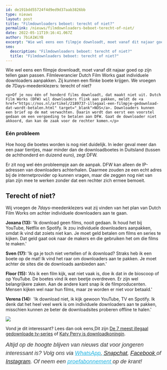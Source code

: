 ```yaml
---
id: de191bdd55724f4d9ed9d37aab3826bb
type: nieuws
layout: post
title: "Filmdownloaders beboet: terecht of niet?"
permalink: /nieuws/filmdownloaders-beboet-terecht-of-niet/
date: 2022-05-11T19:16:41.067Z
author: 7biA1WiYB
excerpt: "Wie wel eens een filmpje downloadt, moet vanaf dit najaar goed op zijn tellen gaan passen. Filmleverancier Dutch Film Works gaat individuele downloaders aanpakken. Zij kunnen een flinke boete krijgen. We vroegen de 7Days-meedenklezers: terecht of niet?  "
seo:
  description: "Filmdownloaders beboet: terecht of niet?"
  title: "Filmdownloaders beboet: terecht of niet?"
---
```

Wie wel eens een filmpje downloadt, moet vanaf dit najaar goed op zijn tellen gaan passen. Filmleverancier Dutch Film Works gaat individuele downloaders aanpakken. Zij kunnen een flinke boete krijgen. We vroegen de 7Days-meedenklezers: terecht of niet?  

    <p>Of je nou één of honderd films downloadt, dat maakt niet uit. Dutch Film Works (DFW) wil downloaders flink aan pakken, meldt de <a href="https://nos.nl/artikel/2189737-illegaal-een-filmpje-gedownload-dat-wordt-betalen.html" target="_blank">NOS</a>. Downloaders kunnen een brief op de mat verwachten. Daarin wordt dan eerst een voorstel gedaan om een vergoeding te betalen aan DFW. Gaat de downloader niet akkoord, dan kan de zaak voor de rechter komen.</p>
<h3>Eén probleem</h3>
<p>Hoe hoog die boetes worden is nog niet duidelijk. In ieder geval meer dan een paar tientjes, maar minder dan de downloadboetes in Duitsland (tussen de achthonderd en duizend euro), zegt DFW.</p>
<p>Er zit nog wel één probleempje aan de aanpak. DFW kan alleen de IP-adressen van downloaders achterhalen. Daarmee zouden ze een echt adres bij de internetprovider op kunnen vragen, maar die zeggen nog niet van plan zijn mee te werken zonder dat een rechter zich ermee bemoeit.</p>
<h2>Terecht of niet?</h2>
<p>Wij vroegen de <em>7days-</em>meedenklezers wat zij vinden van het plan van Dutch Film Works om achter individuele downloaders aan te gaan.</p>
<p><strong>Joxana (13):</strong> 'Ik download geen films, nooit gedaan. Ik houd het bij YouTube, Netflix en Spotify. Ik zou individuele downloaders aanpakken, omdat ik vind dat zoiets niet kan. Je moet geld betalen om films en series te kijken. Dat geld gaat ook naar de makers en die gebruiken het om die films te maken.'</p>
<p><strong>Sven (17): </strong>'Ik ga je toch niet vertellen of ik download? Straks heb ik een boete op de mat! Ik vind het raar om downloaders aan te pakken. Je moet achter de sites die de downloads aanbieden aan.'</p>
<p><strong>Floor (15): </strong>'Als ik een film kijk, wat niet vaak is, doe ik dat in de bioscoop of op YouTube. De boetes vind ik een beetje overdreven. Er zijn wel belangrijkere zaken. Aan de andere kant snap ik de filmproducenten. Mensen kijken wel naar hun films, maar ze worden er niet voor betaald.'</p>
<p><strong>Verena (14):  </strong>'Ik download niet, ik kijk gewoon YouTube, TV en Spotify. Ik denk dat het heel veel werk is om individuele downloaders aan te pakken, misschien kunnen ze beter de downloadsites proberen offline te halen.'</p>
<div class="kader">
<p><img class="kaderafbeelding" src="https://7dagen.netlify.app/sites/default/files/ff.png"></p>
<p>Vond je dit interessant? Lees dan ook eens<a href="https://7dagen.netlify.app/lifestyle/fenna-17-van-hoefwijzer-over-het-succes-van-paardentubers" target="_blank"> </a>Dit zijn <a href="https://7dagen.netlify.app/lifestyle/dit-zijn-de-7-meest-illegaal-gedownloade-tv-series">De 7 meest illegaal gedownloade tv-series</a> of <a href="https://7dagen.netlify.app/archief/katy-perry-downloadkoningin">Katy Perry is downloadkoningin</a>.</p>
<p><em style="box-sizing: inherit; color: rgb(51, 51, 51); font-family: &quot;PT Sans&quot;, sans-serif; font-size: 18px; line-height: 27px;">Altijd op de hoogte blijven van nieuws dat voor jongeren interessant is? Volg ons via </em><em style="box-sizing: inherit; color: rgb(34, 179, 224); transition: color 0.3s ease; font-family: &quot;PT Sans&quot;, sans-serif; font-size: 18px; line-height: 27px;"><a href="https://7dagen.netlify.app/whatsapp" style="box-sizing: inherit; color: rgb(34, 179, 224); transition: color 0.3s ease; font-family: &quot;PT Sans&quot;, sans-serif; font-size: 18px; line-height: 27px;">WhatsApp</a></em><em style="box-sizing: inherit; color: rgb(51, 51, 51); font-family: &quot;PT Sans&quot;, sans-serif; font-size: 18px; line-height: 27px;">,</em><em style="box-sizing: inherit; color: rgb(34, 179, 224); transition: color 0.3s ease; font-family: &quot;PT Sans&quot;, sans-serif; font-size: 18px; line-height: 27px;"><a href="https://7dagen.netlify.app/whatsapp" style="box-sizing: inherit; color: rgb(34, 179, 224); transition: color 0.3s ease; font-family: &quot;PT Sans&quot;, sans-serif; font-size: 18px; line-height: 27px;"> </a></em><em style="box-sizing: inherit; color: rgb(51, 51, 51); font-family: &quot;PT Sans&quot;, sans-serif; font-size: 18px; line-height: 27px;"><a href="https://www.snapchat.com/add/sevendaysnl">Snapchat</a>, <a href="https://www.facebook.com/7Daysnl?ref=bookmarks">Facebook </a>of <a href="https://instagram.com/7DAysnl/">Instagram</a>. Of </em><em style="box-sizing: inherit; color: rgb(51, 51, 51); font-family: &quot;PT Sans&quot;, sans-serif; font-size: 18px; line-height: 27px;">neem een </em><a href="https://abonneren.sevendays.nl/abonneren/abonnementen/ae/artikel" style="box-sizing: inherit; color: rgb(34, 179, 224); transition: color 0.3s ease; font-family: &quot;PT Sans&quot;, sans-serif; font-size: 18px; line-height: 27px;"><em style="box-sizing: inherit;">proefabonnement </em></a><em style="box-sizing: inherit; color: rgb(51, 51, 51); font-family: &quot;PT Sans&quot;, sans-serif; font-size: 18px; line-height: 27px;">op de krant!</em></p>
</div>
  
